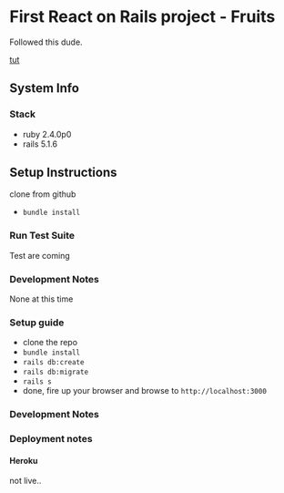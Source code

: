 # First React on Rails project - Fruits
Followed this dude.

[tut](https://medium.com/quick-code/simple-rails-crud-app-with-react-frontend-using-react-rails-gem-b708b89a9419)

## System Info

### Stack
- ruby 2.4.0p0
- rails 5.1.6

## Setup Instructions
clone from github

- `bundle install`

### Run Test Suite
Test are coming
<!--- `rspec` Run all tests-->

<!--- `rspec <file_name>` Run only one file-->

<!--- `rspec <file_name>:<line_number>` Run only one particular test in a given file-->

### Development Notes

None at this time


### Setup guide
- clone the repo
- `bundle install`
- `rails db:create`
- `rails db:migrate`
- `rails s`
- done, fire up your browser and browse to `http://localhost:3000`
### Development Notes

### Deployment notes

#### Heroku

not live..



<!--* System dependencies-->

<!--* Configuration-->

<!--* Database creation-->

<!--* Database initialization-->

<!--* How to run the test suite-->

<!--* Services (job queues, cache servers, search engines, etc.)-->

<!--* Deployment instructions-->

<!--* ...-->
